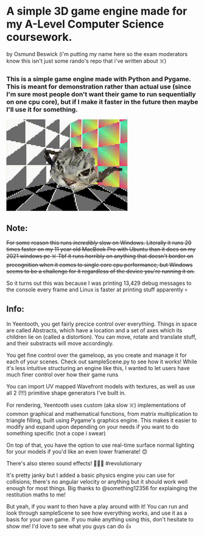 # A simple 3D game engine made for my A-Level Computer Science coursework.

by Osmund Beswick (i'm putting my name here so the exam moderators know this isn't just some rando's repo that i've written about ☠️)

### This is a simple game engine made with Python and Pygame. This is meant for demonstration rather than actual use (since I'm sure most people don't want their game to run sequentially on one cpu core), but if I make it faster in the future then maybe I'll use it for something.

![A rotating teapot with a cat's face projected onto its surface in a grey room with a rainbow wall, rendered with Yeentooth](./readmephotos/sampleScene.gif)

## **Note:**

~~For some reason this runs *incredibly* slow on Windows. Literally it runs 20 times faster on my 11 year old MacBook Pro with Ubuntu than it does on my 2021 windows pc ☠️ Tbf it runs horribly on anything that doesn't border on precognition when it comes to single core cpu performance, but Windows seems to be a challenge for it regardless of the device you're running it on.~~ 

So it turns out this was because I was printing 13,429 debug messages to the console every frame and Linux is faster at printing stuff apparently 💀

## **Info:**

In Yeentooth, you get fairly precice control over everything. Things in space are called Abstracts, which have a location and a set of axes which its children lie on (called a distortion). You can move, rotate and translate stuff, and their substracts will move accordingly.

You get fine control over the gameloop, as you create and manage it for each of your scenes. Check out sampleScene.py to see how it works! While it's less intuitive structuring an engine like this, I wanted to let users have much finer control over how their game runs 

You can import UV mapped Wavefront models with textures, as well as use all 2 (!!!) primitive shape generators I've built in.

For rendering, Yeentooth uses custom (aka slow ☠️) implementations of common graphical and mathematical functions, from matrix multiplication to triangle filling, built using Pygame's graphics engine. This makes it easier to modify and expand upon depending on your needs if you want to do something specific (not a cope i swear)

On top of that, you have the option to use real-time surface normal lighting for your models if you'd like an even lower framerate! 😊

There's also stereo sound effects! 🤯🤯🤯 #revolutionary

It's pretty janky but I added a basic physics engine you can use for collisions; there's no angular velocity or anything but it should work well enough for most things. Big thanks to @something12356 for explainging the restitution maths to me!

But yeah, if you want to then have a play around with it! You can run and look through sampleScene to see how everything works, and use it as a basis for your own game. If you make anything using this, don't hesitate to show me! I'd love to see what you guys can do 👍
